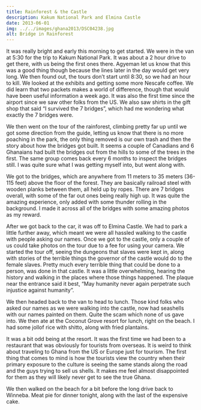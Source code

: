 ```yaml
---
title: Rainforest & the Castle
description: Kakum National Park and Elmina Castle
date: 2013-06-01
img: ../../images/ghana2013/DSC04238.jpg
alt: Bridge in Rainforest
---
```


It was really bright and early this morning to get started. We were in the van at 5:30 for the trip to Kakum National Park. It was about a 2 hour drive to get there, with us being the first ones there. Agyeman let us know that this was a good thing though because the lines later in the day would get very long. We then found out, the tours don’t start until 8:30, so we had an hour to kill. We looked at the exhibits and getting some more Nescafe coffee. We did learn that two packets makes a world of difference, though that would have been useful information a week ago. It was also the first time since the airport since we saw other folks from the US. We also saw shirts in the gift shop that said “I survived the 7 bridges”, which had me wondering what exactly the 7 bridges were.

We then went on the tour of the rainforest, climbing pretty far up until we got some direction from the guide, letting us know that there is no more poaching in the park, the only thing removed is our own trash and then the story about how the bridges got built. It seems a couple of Canadians and 6 Ghanaians had built the bridges out from the hills to some of the trees in the first. The same group comes back every 6 months to inspect the bridges still. I was quite sure what I was getting myself into, but went along with.

We got to the bridges, which are anywhere from 11 meters to 35 meters (36-115 feet) above the floor of the forest. They are basically railroad steel with wooden planks between them, all held up by ropes. There are 7 bridges overall, with some of the far out ones being really high up. It was quite the amazing experience, only added with some thunder rolling in the background. I made it across all of the bridges with some amazing photos as my reward.

After we got back to the car, it was off to Elmina Castle. We had to park a little further away, which meant we were all hassled walking to the castle with people asking our names. Once we got to the castle, only a couple of us could take photos on the tour due to a fee for using your camera. We started the tour off, seeing the dungeons that slaves were kept in, along with stories of the terrible things the governor of the castle would do to the female slaves. Pretty much every terrible thing that could be done to a person, was done in that castle. It was a little overwhelming, hearing the history and walking in the places where those things happened. The plaque near the entrance said it best, “May humanity never again perpetrate such injustice against humanity”.

We then headed back to the van to head to lunch. Those kind folks who asked our names as we were walking into the castle, now had seashells with our names painted on them. Quite the scam which none of us gave into. We then ate at the Coconut Grove resort for lunch, right on the beach. I had some jollof rice with shitto, along with fried plantains.

It was a bit odd being at the resort. It was the first time we had been to a restaurant that was obviously for tourists from overseas. It is weird to think about traveling to Ghana from the US or Europe just for tourism. The first thing that comes to mind is how the tourists view the country when their primary exposure to the culture is seeing the same stands along the road and the guys trying to sell us shells. It makes me feel almost disappointed for them as they will likely never get to see the true Ghana.

We then walked on the beach for a bit before the long drive back to Winneba. Meat pie for dinner tonight, along with the last of the expensive cake.
